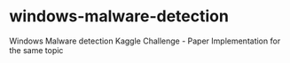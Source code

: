 # windows-malware-detection
Windows Malware detection Kaggle Challenge - Paper Implementation for the same topic
